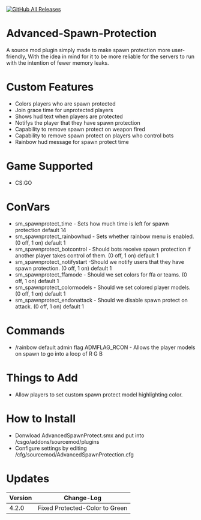 [![GitHub All Releases](https://img.shields.io/github/downloads/Timid-te/Advanced-Spawn-Protection/total.svg?style=flat-square&logo=github&logoColor=white)](https://github.com/Timid-tec/Advanced-Spawn-Protection/releases/tag/v4.2.0)

# Advanced-Spawn-Protection

A source mod plugin simply made to make spawn protection more user-friendly, With the idea in mind for it to be more reliable for the servers to run with the intention of fewer memory leaks.

# Custom Features
- Colors players who are spawn protected
- Join grace time for unprotected players
- Shows hud text when players are protected
- Notifys the player that they have spawn protection
- Capability to remove spawn protect on weapon fired
- Capability to remove spawn protect on players who control bots
- Rainbow hud message for spawn protect time

# Game Supported
- CS:GO

# ConVars
- sm_spawnprotect_time - Sets how much time is left for spawn protection default 14
- sm_spawnprotect_rainbowhud - Sets whether rainbow menu is enabled. (0 off, 1 on) default 1
- sm_spawnprotect_botcontrol - Should bots receive spawn protection if another player takes control of them. (0 off, 1 on) default 1
- sm_spawnprotect_notifystart -Should we notify users that they have spawn protection. (0 off, 1 on) default 1
- sm_spawnprotect_ffamode - Should we set colors for ffa or teams. (0 off, 1 on) default 1
- sm_spawnprotect_colormodels - Should we set colored player models. (0 off, 1 on) default 1
- sm_spawnprotect_endonattack - Should we disable spawn protect on attack. (0 off, 1 on) default 1

# Commands
- /rainbow default admin flag ADMFLAG_RCON - Allows the player models on spawn to go into a loop of R G B

# Things to Add
- Allow players to set custom spawn protect model highlighting color.

# How to Install
- Donwload AdvancedSpawnProtect.smx and put into /csgo/addons/sourcemod/plugins
- Configure settings by editing /cfg/sourcemod/AdvancedSpawnProtection.cfg

# Updates

| Version | Change-Log          |
| ------- | ------------------ |
| 4.2.0   | Fixed Protected-Color to Green |
